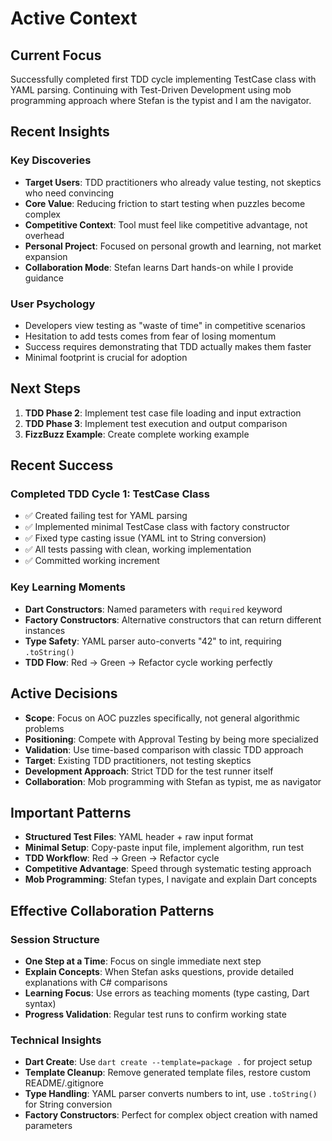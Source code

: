 # Active Context

## Current Focus

Successfully completed first TDD cycle implementing TestCase class with YAML parsing. Continuing with Test-Driven Development using mob programming approach where Stefan is the typist and I am the navigator.

## Recent Insights

### Key Discoveries
- **Target Users**: TDD practitioners who already value testing, not skeptics who need convincing
- **Core Value**: Reducing friction to start testing when puzzles become complex
- **Competitive Context**: Tool must feel like competitive advantage, not overhead
- **Personal Project**: Focused on personal growth and learning, not market expansion
- **Collaboration Mode**: Stefan learns Dart hands-on while I provide guidance

### User Psychology
- Developers view testing as "waste of time" in competitive scenarios
- Hesitation to add tests comes from fear of losing momentum
- Success requires demonstrating that TDD actually makes them faster
- Minimal footprint is crucial for adoption

## Next Steps

1. **TDD Phase 2**: Implement test case file loading and input extraction
2. **TDD Phase 3**: Implement test execution and output comparison
3. **FizzBuzz Example**: Create complete working example

## Recent Success

### Completed TDD Cycle 1: TestCase Class
- ✅ Created failing test for YAML parsing
- ✅ Implemented minimal TestCase class with factory constructor
- ✅ Fixed type casting issue (YAML int to String conversion)
- ✅ All tests passing with clean, working implementation
- ✅ Committed working increment

### Key Learning Moments
- **Dart Constructors**: Named parameters with `required` keyword
- **Factory Constructors**: Alternative constructors that can return different instances
- **Type Safety**: YAML parser auto-converts "42" to int, requiring `.toString()`
- **TDD Flow**: Red → Green → Refactor cycle working perfectly

## Active Decisions

- **Scope**: Focus on AOC puzzles specifically, not general algorithmic problems
- **Positioning**: Compete with Approval Testing by being more specialized
- **Validation**: Use time-based comparison with classic TDD approach
- **Target**: Existing TDD practitioners, not testing skeptics
- **Development Approach**: Strict TDD for the test runner itself
- **Collaboration**: Mob programming with Stefan as typist, me as navigator

## Important Patterns

- **Structured Test Files**: YAML header + raw input format
- **Minimal Setup**: Copy-paste input file, implement algorithm, run test
- **TDD Workflow**: Red → Green → Refactor cycle
- **Competitive Advantage**: Speed through systematic testing approach
- **Mob Programming**: Stefan types, I navigate and explain Dart concepts

## Effective Collaboration Patterns

### Session Structure
- **One Step at a Time**: Focus on single immediate next step
- **Explain Concepts**: When Stefan asks questions, provide detailed explanations with C# comparisons
- **Learning Focus**: Use errors as teaching moments (type casting, Dart syntax)
- **Progress Validation**: Regular test runs to confirm working state

### Technical Insights
- **Dart Create**: Use `dart create --template=package .` for project setup
- **Template Cleanup**: Remove generated template files, restore custom README/.gitignore
- **Type Handling**: YAML parser converts numbers to int, use `.toString()` for String conversion
- **Factory Constructors**: Perfect for complex object creation with named parameters

